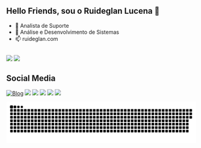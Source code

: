 ## Hello Friends, sou o Ruideglan Lucena 👋

- 🔭 Analista de Suporte
- 🌱 Análise e Desenvolvimento de Sistemas
- 📫 ruideglan.com
##
<div>
    <picture>
    <source
      srcset="https://github-readme-stats.vercel.app/api?username=ruideglan&show_icons=true&rank_icon=github&theme=merko"
      media="(prefers-color-scheme: dark)"
    />
    <source
      srcset="https://github-readme-stats.vercel.app/api?username=ruideglan&show_icons=true&rank_icon=github&theme=catppuccin_latte"
      media="(prefers-color-scheme: light), (prefers-color-scheme: no-preference)"
    />
    <img src="https://github-readme-stats.vercel.app/api?username=ruideglan&show_icons=true" />
  </picture> 
  <picture>
    <source
      srcset="https://github-readme-stats.vercel.app/api/top-langs?username=ruideglan&layout=compact&langs_count=8&card_width=360&theme=merko"
      media="(prefers-color-scheme: dark)"
    />
    <source
      srcset="https://github-readme-stats.vercel.app/api/top-langs?username=ruideglan&layout=compact&langs_count=8&card_width=360&theme=catppuccin_latte"
      media="(prefers-color-scheme: light), (prefers-color-scheme: no-preference)"
    />
    <img src="https://github-readme-stats.vercel.app/api?username=ruideglan&show_icons=true" />
  </picture> 
</div>
<!--
<div>
<a href="https://github.com/anuraghazra/github-readme-stats">
  <img align="center" src="https://github-readme-stats.vercel.app/api/pin/?username=ruideglan&repo=Feedbro_pt_BR" />
</a>
<a href="https://github.com/anuraghazra/convoychat">
  <img align="center" src="https://github-readme-stats.vercel.app/api/pin/?username=ruideglan&repo=lidiavillachic.github.io" />
</a>
</div>
site com badges: https://dev.to/envoy_/150-badges-for-github-pnk
-->

##
## Social Media
[![Blog](https://img.shields.io/website?label=Ruideglan.com&style=for-the-badge&url=https://www.ruideglan.com/)](https://www.ruideglan.com/)
<a href="https://linkedin.com/in/ruideglan"><img src="https://img.shields.io/badge/LinkedIn-0077B5?style=for-the-badge&logo=linkedin&logoColor=white" target="_blank"></a>
<a href="https://instagram.com/ruideglan"><img src="https://img.shields.io/badge/Instagram-E4405F?style=for-the-badge&logo=instagram&logoColor=white" target="_blank"></a>
<a href="https://youtube.com/@ruideglanoficial"><img src="https://img.shields.io/badge/YouTube-FF0000?style=for-the-badge&logo=youtube&logoColor=white" target="_blank"></a>
<a href="https://t.me/ruideglan"><img src="https://img.shields.io/badge/Telegram-2CA5E0?style=for-the-badge&logo=telegram&logoColor=white" target="_blank"></a>
<a href="https://wa.me/5561983409985"><img src="https://img.shields.io/badge/WhatsApp-25D366?style=for-the-badge&logo=whatsapp&logoColor=white" target="_blank"></a>

<picture>
  <source media="(prefers-color-scheme: dark)" srcset="https://github.com/ruideglan/ruideglan/blob/output/github-snake-dark.svg" />
  <source media="(prefers-color-scheme: light)" srcset="https://github.com/ruideglan/ruideglan/blob/output/github-snake.svg" />
  <img alt="github-snake" src="github-snake.svg" />
</picture>
